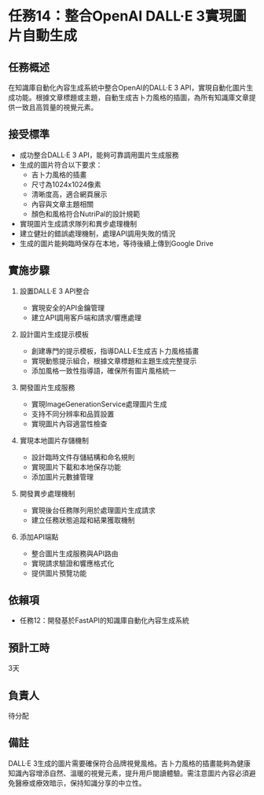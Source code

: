 # 任務14：整合OpenAI DALL·E 3實現圖片自動生成

## 任務概述
在知識庫自動化內容生成系統中整合OpenAI的DALL·E 3 API，實現自動化圖片生成功能。根據文章標題或主題，自動生成吉卜力風格的插圖，為所有知識庫文章提供一致且高質量的視覺元素。

## 接受標準
- 成功整合DALL·E 3 API，能夠可靠調用圖片生成服務
- 生成的圖片符合以下要求：
  - 吉卜力風格的插畫
  - 尺寸為1024x1024像素
  - 清晰度高，適合網頁展示
  - 內容與文章主題相關
  - 顏色和風格符合NutriPal的設計規範
- 實現圖片生成請求隊列和異步處理機制
- 建立健壯的錯誤處理機制，處理API調用失敗的情況
- 生成的圖片能夠臨時保存在本地，等待後續上傳到Google Drive

## 實施步驟
1. 設置DALL·E 3 API整合
   - 實現安全的API金鑰管理
   - 建立API調用客戶端和請求/響應處理

2. 設計圖片生成提示模板
   - 創建專門的提示模板，指導DALL·E生成吉卜力風格插畫
   - 實現動態提示組合，根據文章標題和主題生成完整提示
   - 添加風格一致性指導語，確保所有圖片風格統一

3. 開發圖片生成服務
   - 實現ImageGenerationService處理圖片生成
   - 支持不同分辨率和品質設置
   - 實現圖片內容適當性檢查

4. 實現本地圖片存儲機制
   - 設計臨時文件存儲結構和命名規則
   - 實現圖片下載和本地保存功能
   - 添加圖片元數據管理

5. 開發異步處理機制
   - 實現後台任務隊列用於處理圖片生成請求
   - 建立任務狀態追蹤和結果獲取機制

6. 添加API端點
   - 整合圖片生成服務與API路由
   - 實現請求驗證和響應格式化
   - 提供圖片預覽功能

## 依賴項
- 任務12：開發基於FastAPI的知識庫自動化內容生成系統

## 預計工時
3天

## 負責人
待分配

## 備註
DALL·E 3生成的圖片需要確保符合品牌視覺風格。吉卜力風格的插畫能夠為健康知識內容增添自然、溫暖的視覺元素，提升用戶閱讀體驗。需注意圖片內容必須避免醫療或療效暗示，保持知識分享的中立性。 